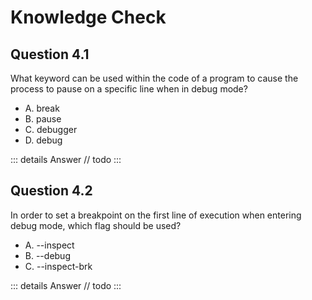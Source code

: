 # Knowledge Check

## Question 4.1

What keyword can be used within the code of a program to cause the process to pause on a specific line when in debug mode?

- A. break
- B. pause
- C. debugger
- D. debug

::: details Answer
// todo
:::

## Question 4.2

In order to set a breakpoint on the first line of execution when entering debug mode, which flag should be used?

- A. --inspect
- B. --debug
- C. --inspect-brk

::: details Answer
// todo
:::
